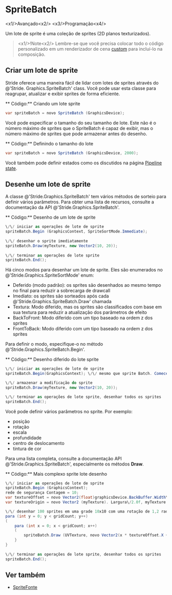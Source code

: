 # SpriteBatch

<x1\/>Avançado<x2\/>
<x3\/>Programação<x4\/>

Um lote de sprite é uma coleção de sprites (2D planos texturizados).

> <x1\/>!Note<x2\/>
> Lembre-se que você precisa colocar todo o código personalizado em um renderizador de cena [custom](../graphics-compositor/custom-scene-renderers.md) para incluí-lo na composição.

## Criar um lote de sprite

Stride oferece uma maneira fácil de lidar com lotes de sprites através do @'Stride. Graphics.SpriteBatch' class. Você pode usar esta classe para reagrupar, atualizar e exibir sprites de forma eficiente.

** Código:** Criando um lote sprite

```cs
var spriteBatch = novo SpriteBatch (GraphicsDevice);
```

Você pode especificar o tamanho do seu tamanho de lote. Este não é o número máximo de sprites que o SpriteBatch é capaz de exibir, mas o número máximo de sprites que pode armazenar antes do desenho.

** Código:** Definindo o tamanho do lote

```cs
var spriteBatch = novo SpriteBatch (GraphicsDevice, 2000);
```

Você também pode definir estados como os discutidos na página [Pipeline state](pipeline-state.md).

## Desenhe um lote de sprite

A classe @'Stride.Graphics.SpriteBatch' tem vários métodos de sorteio para definir vários parâmetros. Para obter uma lista de recursos, consulte a documentação da API @'Stride.Graphics.SpriteBatch'.

** Código:** Desenho de um lote de sprite

```cs
\/\/ iniciar as operações de lote de sprite
spriteBatch.Begin (GraphicsContext, SpriteSortMode.Immediate);
 
\/\/ desenhar o sprite imediatamente
spriteBatch.Draw(myTexture, new Vector2(10, 20));
 
\/\/ terminar as operações de lote sprite
spriteBatch.End();
```

Há cinco modos para desenhar um lote de sprite. Eles são enumerados no @'Stride.Graphics.SpriteSortMode' enum:

- Deferido (modo padrão): os sprites são desenhados ao mesmo tempo no final para reduzir a sobrecarga de drawcall
- Imediato: os sprites são sorteados após cada @'Stride.Graphics.SpriteBatch.Draw' chamada
- Textura: Modo diferido, mas os sprites são classificados com base em sua textura para reduzir a atualização dos parâmetros de efeito
- BackToFront: Modo diferido com um tipo baseado na ordem z dos sprites
- FrontToBack: Modo diferido com um tipo baseado na ordem z dos sprites

Para definir o modo, especifique-o no método @'Stride.Graphics.SpriteBatch.Begin'.

** Código:** Desenho diferido do lote sprite

```cs
\/\/ iniciar as operações de lote de sprite
spriteBatch.Begin(GraphicsContext); \/\/ mesmo que sprite Batch. Comece (GraphicsContext, SpriteSortMode.Deferido);

\/\/ armazenar a modificação do sprite
spriteBatch.Draw(myTexture, new Vector2(10, 20));

\/\/ terminar as operações de lote sprite, desenhar todos os sprites
spriteBatch.End();
```

Você pode definir vários parâmetros no sprite. Por exemplo:

- posição
- rotação
- escala
- profundidade
- centro de deslocamento
- tintura de cor

Para uma lista completa, consulte a documentação API @'Stride.Graphics.SpriteBatch', especialmente os métodos **Draw**.

** Código:** Mais complexo sprite lote desenho

```cs
\/\/ iniciar as operações de lote de sprite
spriteBatch.Begin (GraphicsContext);
rede de segurança Contagem = 10;
var textureOffset = novo Vector2(float)graphicsDevice.BackBuffer.Width\/gridCount, (float)graphicsDevice.BackBuffer.Height\/gridCount);
var textureOrigin = novo Vector2 (myTexture). Largura\/2.0f, myTexture.Height\/2.0f);

\/\/ desenhar 100 sprites em uma grade 10x10 com uma rotação de 1,2 rad e uma escala de 0,5 para cada um deles
para (int y = 0; y < gridCount; y++)
(
    para (int x = 0; x < gridCount; x++)
    (
        spriteBatch.Draw (UVTexture, novo Vector2(x * textureOffset.X + textureOffset.X \/ 2.0f, y * textureOffset. Y + textureOffset.Y \/ 2.0f), Color.White, 1.2f, textureOrigin, 0.5f);
    }
}
 
\/\/ terminar as operações de lote sprite, desenhar todos os sprites
spriteBatch.End();
```

## Ver também

* [SpriteFonte](spritefont.md)